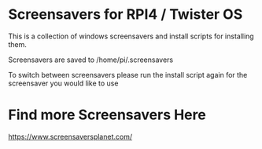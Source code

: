 # Screensavers for RPI4 / Twister OS
This is a collection of windows screensavers and install scripts for installing them.

Screensavers are saved to /home/pi/.screensavers

To switch between screensavers please run the install script again for the screensaver you would like to use

# Find more Screensavers Here
https://www.screensaversplanet.com/

